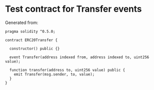 Test contract for Transfer events
=================================

Generated from:

```solidity
pragma solidity ^0.5.0;

contract ERC20Transfer {

  constructor() public {}

  event Transfer(address indexed from, address indexed to, uint256 value);

  function transfer(address to, uint256 value) public {
    emit Transfer(msg.sender, to, value);
  }
}
```